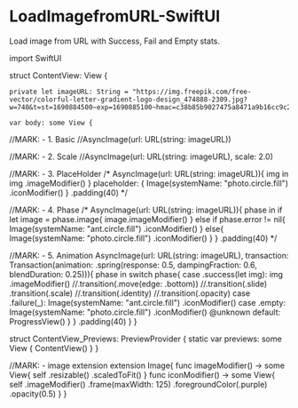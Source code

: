 # LoadImagefromURL-SwiftUI
Load image from URL with Success, Fail and Empty stats.

import SwiftUI

struct ContentView: View {
    
    private let imageURL: String = "https://img.freepik.com/free-vector/colorful-letter-gradient-logo-design_474888-2309.jpg?w=740&t=st=1690884500~exp=1690885100~hmac=c38b85b9027475a8471a9b16cc9c2853d5b1c9e6229426574b616c150607e259"
    
    var body: some View {
//MARK: - 1. Basic
        //AsyncImage(url: URL(string: imageURL))
        
//MARK: - 2. Scale
        //AsyncImage(url: URL(string: imageURL), scale: 2.0)
        
//MARK: - 3. PlaceHolder
        /*
        AsyncImage(url: URL(string: imageURL)){ img in
            img
                .imageModifier()
        } placeholder: {
            Image(systemName: "photo.circle.fill")
                .iconModifier()
        }
        .padding(40)
         */
        
//MARK: - 4. Phase
        /*
         AsyncImage(url: URL(string: imageURL)){ phase in
            if let image = phase.image{
                image.imageModifier()
            }
            else if phase.error != nil{
                Image(systemName: "ant.circle.fill")
                    .iconModifier()
            }
            else{
                Image(systemName: "photo.circle.fill")
                    .iconModifier()
            }
        }
        .padding(40)
         */
        
//MARK: - 5. Animation
        AsyncImage(url: URL(string: imageURL), transaction: Transaction(animation: .spring(response: 0.5, dampingFraction: 0.6, blendDuration: 0.25))){ phase in
            switch phase{
            case .success(let img):
                img
                    .imageModifier()
                    //.transition(.move(edge: .bottom))
                    //.transition(.slide)
                    .transition(.scale)
                    //.transition(.identity)
                    //.transition(.opacity)
            case .failure(_):
                Image(systemName: "ant.circle.fill")
                    .iconModifier()
            case .empty:
                Image(systemName: "photo.circle.fill")
                    .iconModifier()
            @unknown default:
                ProgressView()
            }
        }
        .padding(40)
    }
}

struct ContentView_Previews: PreviewProvider {
    static var previews: some View {
        ContentView()
    }
}

//MARK: - image extension
extension Image{
    func imageModifier() -> some View{
        self
            .resizable()
            .scaledToFit()
    }
    func iconModifier() -> some View{
        self
            .imageModifier()
            .frame(maxWidth: 125)
            .foregroundColor(.purple)
            .opacity(0.5)
    }
}
